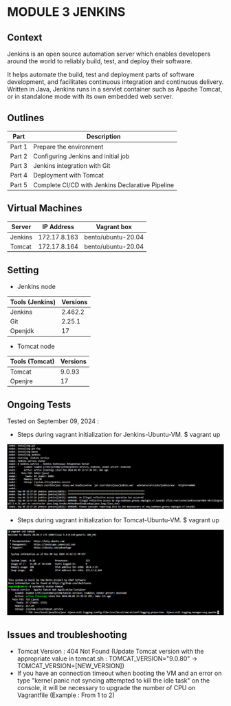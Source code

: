 # MODULE 3 JENKINS

## Context

Jenkins is an open source automation server which enables developers around the world to reliably build, test, and deploy their software.

It helps automate the build, test and deployment parts of software development, and facilitates continuous integration and continuous delivery. Written in Java, Jenkins runs in a servlet container such as Apache Tomcat, or in standalone mode with its own embedded web server. 



## Outlines

Part      | Description
----------|-------
Part 1    | Prepare the environment
Part 2    | Configuring Jenkins and initial job
Part 3    | Jenkins integration with Git
Part 4    | Deployment with Tomcat
Part 5    | Complete CI/CD with Jenkins Declarative Pipeline


## Virtual Machines

Server        | IP Address      |  Vagrant box
--------------|-----------------|---------------
Jenkins       | 172.17.8.163    | bento/ubuntu-20.04
Tomcat        | 172.17.8.164    | bento/ubuntu-20.04


## Setting

- Jenkins node

Tools (Jenkins)           | Versions
--------------------------|-------
Jenkins                   | 2.462.2
Git                       | 2.25.1
Openjdk                   | 17

- Tomcat node

Tools (Tomcat)            | Versions
--------------------------|-------
Tomcat                    | 9.0.93
Openjre                   | 17

## Ongoing Tests

Tested on September 09, 2024 : 
- Steps during vagrant initialization for Jenkins-Ubuntu-VM.
$ vagrant up

![Jenkins](images/JenkinsVM.png)

- Steps during vagrant initialization for Tomcat-Ubuntu-VM.
$ vagrant up

![Tomcat](images/TomcatVM.png)

## Issues and troubleshooting

- Tomcat Version : 404 Not Found (Update Tomcat version with the appropriate value in tomcat.sh : TOMCAT_VERSION="9.0.80" -> TOMCAT_VERSION=[NEW_VERSION])
- If you have an connection timeout when booting the VM and an error on type "kernel panic not syncing attempted to kill the idle task" on the console, it will be necessary to upgrade the number of CPU on Vagrantfile (Example : From 1 to 2)